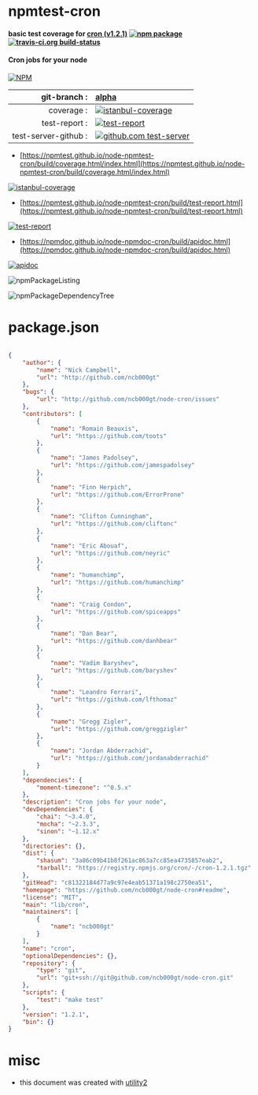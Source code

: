 # npmtest-cron

#### basic test coverage for  [cron (v1.2.1)](https://github.com/ncb000gt/node-cron#readme)  [![npm package](https://img.shields.io/npm/v/npmtest-cron.svg?style=flat-square)](https://www.npmjs.org/package/npmtest-cron) [![travis-ci.org build-status](https://api.travis-ci.org/npmtest/node-npmtest-cron.svg)](https://travis-ci.org/npmtest/node-npmtest-cron)

#### Cron jobs for your node

[![NPM](https://nodei.co/npm/cron.png?downloads=true&downloadRank=true&stars=true)](https://www.npmjs.com/package/cron)

| git-branch : | [alpha](https://github.com/npmtest/node-npmtest-cron/tree/alpha)|
|--:|:--|
| coverage : | [![istanbul-coverage](https://npmtest.github.io/node-npmtest-cron/build/coverage.badge.svg)](https://npmtest.github.io/node-npmtest-cron/build/coverage.html/index.html)|
| test-report : | [![test-report](https://npmtest.github.io/node-npmtest-cron/build/test-report.badge.svg)](https://npmtest.github.io/node-npmtest-cron/build/test-report.html)|
| test-server-github : | [![github.com test-server](https://npmtest.github.io/node-npmtest-cron/GitHub-Mark-32px.png)](https://npmtest.github.io/node-npmtest-cron/build/app/index.html) | | build-artifacts : | [![build-artifacts](https://npmtest.github.io/node-npmtest-cron/glyphicons_144_folder_open.png)](https://github.com/npmtest/node-npmtest-cron/tree/gh-pages/build)|

- [https://npmtest.github.io/node-npmtest-cron/build/coverage.html/index.html](https://npmtest.github.io/node-npmtest-cron/build/coverage.html/index.html)

[![istanbul-coverage](https://npmtest.github.io/node-npmtest-cron/build/screenCapture.buildCi.browser.%252Ftmp%252Fbuild%252Fcoverage.lib.html.png)](https://npmtest.github.io/node-npmtest-cron/build/coverage.html/index.html)

- [https://npmtest.github.io/node-npmtest-cron/build/test-report.html](https://npmtest.github.io/node-npmtest-cron/build/test-report.html)

[![test-report](https://npmtest.github.io/node-npmtest-cron/build/screenCapture.buildCi.browser.%252Ftmp%252Fbuild%252Ftest-report.html.png)](https://npmtest.github.io/node-npmtest-cron/build/test-report.html)

- [https://npmdoc.github.io/node-npmdoc-cron/build/apidoc.html](https://npmdoc.github.io/node-npmdoc-cron/build/apidoc.html)

[![apidoc](https://npmdoc.github.io/node-npmdoc-cron/build/screenCapture.buildCi.browser.%252Ftmp%252Fbuild%252Fapidoc.html.png)](https://npmdoc.github.io/node-npmdoc-cron/build/apidoc.html)

![npmPackageListing](https://npmtest.github.io/node-npmtest-cron/build/screenCapture.npmPackageListing.svg)

![npmPackageDependencyTree](https://npmtest.github.io/node-npmtest-cron/build/screenCapture.npmPackageDependencyTree.svg)



# package.json

```json

{
    "author": {
        "name": "Nick Campbell",
        "url": "http://github.com/ncb000gt"
    },
    "bugs": {
        "url": "http://github.com/ncb000gt/node-cron/issues"
    },
    "contributors": [
        {
            "name": "Romain Beauxis",
            "url": "https://github.com/toots"
        },
        {
            "name": "James Padolsey",
            "url": "https://github.com/jamespadolsey"
        },
        {
            "name": "Finn Herpich",
            "url": "https://github.com/ErrorProne"
        },
        {
            "name": "Clifton Cunningham",
            "url": "https://github.com/cliftonc"
        },
        {
            "name": "Eric Abouaf",
            "url": "https://github.com/neyric"
        },
        {
            "name": "humanchimp",
            "url": "https://github.com/humanchimp"
        },
        {
            "name": "Craig Condon",
            "url": "https://github.com/spiceapps"
        },
        {
            "name": "Dan Bear",
            "url": "https://github.com/danhbear"
        },
        {
            "name": "Vadim Baryshev",
            "url": "https://github.com/baryshev"
        },
        {
            "name": "Leandro Ferrari",
            "url": "https://github.com/lfthomaz"
        },
        {
            "name": "Gregg Zigler",
            "url": "https://github.com/greggzigler"
        },
        {
            "name": "Jordan Abderrachid",
            "url": "https://github.com/jordanabderrachid"
        }
    ],
    "dependencies": {
        "moment-timezone": "^0.5.x"
    },
    "description": "Cron jobs for your node",
    "devDependencies": {
        "chai": "~3.4.0",
        "mocha": "~2.3.3",
        "sinon": "~1.12.x"
    },
    "directories": {},
    "dist": {
        "shasum": "3a86c09b41b8f261ac863a7cc85ea4735857eab2",
        "tarball": "https://registry.npmjs.org/cron/-/cron-1.2.1.tgz"
    },
    "gitHead": "c81322184d77a9c97e4eab51371a198c2750ea51",
    "homepage": "https://github.com/ncb000gt/node-cron#readme",
    "license": "MIT",
    "main": "lib/cron",
    "maintainers": [
        {
            "name": "ncb000gt"
        }
    ],
    "name": "cron",
    "optionalDependencies": {},
    "repository": {
        "type": "git",
        "url": "git+ssh://git@github.com/ncb000gt/node-cron.git"
    },
    "scripts": {
        "test": "make test"
    },
    "version": "1.2.1",
    "bin": {}
}
```



# misc
- this document was created with [utility2](https://github.com/kaizhu256/node-utility2)
